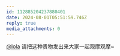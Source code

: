 ```yaml
---
id: 112885204237880401
date: 2024-08-01T05:51:59.746Z
reply: true
media_attachments: 0
---
```


[@lola](https://m.cmx.im/@lola) 请把这种贵物发出来大家一起观摩观摩~

